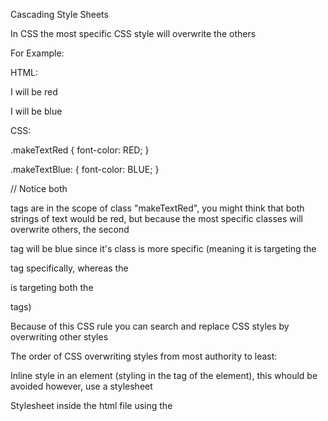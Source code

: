 Cascading Style Sheets


In CSS the most specific CSS style will overwrite the others

For Example:


HTML:

<div class="makeTextRed">
    <p>I will be red</p>
    <p class = "makeTextBlue">I will be blue</p>
</div>


CSS:

.makeTextRed
{
    font-color: RED;
}

.makeTextBlue:
{
    font-color: BLUE;
}

// Notice both <p> tags are in the scope of class "makeTextRed", you might think that both strings of text would be red, but because the most specific classes will overwrite others, the second <p> tag will be blue since it's class is more specific (meaning it is targeting the <p> tag specifically, whereas the <div> is targeting both the <p> tags)

Because of this CSS rule you can search and replace CSS styles by overwriting other styles



The order of CSS overwriting styles from most authority to least:


Inline style in an element (styling in the tag of the element), this whould be avoided however, use a stylesheet

Stylesheet inside the html file using the <style> tag (Also, not ideal, use an external stylesheet)

Stylesheet in a seperate file (The most ideal solution)

Default style of the browser (not decided by you, how the browser represents your code without css)